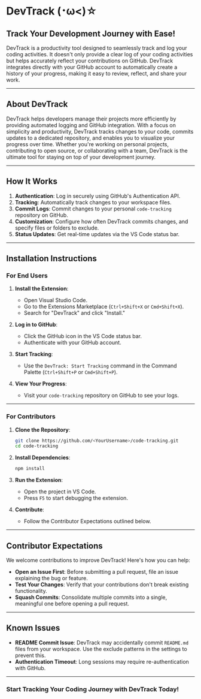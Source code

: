 # DevTrack (･ω<)☆	

## **Track Your Development Journey with Ease!**

DevTrack is a productivity tool designed to seamlessly track and log your coding activities. It doesn't only provide a clear log of your coding activities but helps accurately reflect your contributions on GitHub. DevTrack integrates directly with your GitHub account to automatically create a history of your progress, making it easy to review, reflect, and share your work. 


---

## **About DevTrack**

DevTrack helps developers manage their projects more efficiently by providing automated logging and GitHub integration. With a focus on simplicity and productivity, DevTrack tracks changes to your code, commits updates to a dedicated repository, and enables you to visualize your progress over time. Whether you're working on personal projects, contributing to open source, or collaborating with a team, DevTrack is the ultimate tool for staying on top of your development journey.

---

## **How It Works**


1. **Authentication**: Log in securely using GitHub's Authentication API.
2. **Tracking**: Automatically track changes to your workspace files.
3. **Commit Logs**: Commit changes to your personal `code-tracking` repository on GitHub.
4. **Customization**: Configure how often DevTrack commits changes, and specify files or folders to exclude.
5. **Status Updates**: Get real-time updates via the VS Code status bar.

---

## **Installation Instructions**

### For End Users

1. **Install the Extension**:
   - Open Visual Studio Code.
   - Go to the Extensions Marketplace (`Ctrl+Shift+X` or `Cmd+Shift+X`).
   - Search for "DevTrack" and click "Install."

2. **Log in to GitHub**:
   - Click the GitHub icon in the VS Code status bar.
   - Authenticate with your GitHub account.

3. **Start Tracking**:
   - Use the `DevTrack: Start Tracking` command in the Command Palette (`Ctrl+Shift+P` or `Cmd+Shift+P`).

4. **View Your Progress**:
   - Visit your `code-tracking` repository on GitHub to see your logs.

---

### For Contributors

1. **Clone the Repository**:
   ```bash
   git clone https://github.com/<YourUsername>/code-tracking.git
   cd code-tracking
   ```

2. **Install Dependencies**:
   ```bash
   npm install
   ```

3. **Run the Extension**:
   - Open the project in VS Code.
   - Press `F5` to start debugging the extension.

4. **Contribute**:
   - Follow the Contributor Expectations outlined below.

---

## **Contributor Expectations**

We welcome contributions to improve DevTrack! Here's how you can help:

- **Open an Issue First**: Before submitting a pull request, file an issue explaining the bug or feature.
- **Test Your Changes**: Verify that your contributions don't break existing functionality.
- **Squash Commits**: Consolidate multiple commits into a single, meaningful one before opening a pull request.

---

## **Known Issues**

- **README Commit Issue**: DevTrack may accidentally commit `README.md` files from your workspace. Use the exclude patterns in the settings to prevent this.
- **Authentication Timeout**: Long sessions may require re-authentication with GitHub.

---

### **Start Tracking Your Coding Journey with DevTrack Today!**
